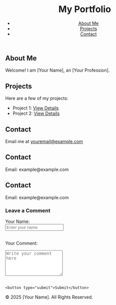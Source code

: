 <!DOCTYPE html>
<html lang="en">
<head>
  <meta charset="UTF-8">
  <meta name="viewport" content="width=device-width, initial-scale=1.0">
  <title>My Portfolio</title>
  <link rel="stylesheet" href="styles/style.css">
</head>
<body>
  <header>
    <h1>My Portfolio</h1>
    <nav>
      <ul>
        <li><a href="#about">About Me</a></li>
        <li><a href="#projects">Projects</a></li>
        <li><a href="#contact">Contact</a></li>
      </ul>
    </nav>
  </header>

  <section id="about">
    <h2>About Me</h2>
    <p>Welcome! I am [Your Name], an [Your Profession].</p>
  </section>

  <section id="projects">
    <h2>Projects</h2>
    <p>Here are a few of my projects:</p>
    <ul>
      <li>Project 1: <a href="#">View Details</a></li>
      <li>Project 2: <a href="#">View Details</a></li>
    </ul>
  </section>

  <section id="contact">
    <h2>Contact</h2>
    <p>Email me at <a href="mailto:youremail@example.com">youremail@example.com</a></p>
  </section>
  <section id="contact">
    <h2>Contact</h2>
    <p>Email: example@example.com</p>
    
<section id="contact">
  <h2>Contact</h2>
  <p>Email: example@example.com</p>
  
  <h3>Leave a Comment</h3>
  <form id="comment-form">
    <label for="name">Your Name:</label><br>
    <input type="text" id="name" name="name" placeholder="Enter your name" required><br><br>
    
  <label for="comment">Your Comment:</label><br>
    
  <textarea id="comment" name="comment" rows="5" placeholder="Write your comment here" required></textarea><br><br>
    <button type="submit">Submit</button>
  </form>
</section>
  
  <footer>
    <p>&copy; 2025 [Your Name]. All Rights Reserved.</p>
  </footer>
</body>
</html>
